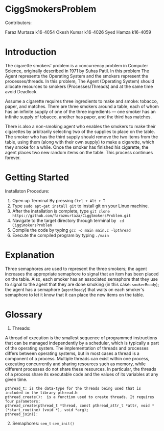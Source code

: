 # CiggSmokersProblem

Contributors:

Faraz Murtaza	k16-4054
Okesh Kumar	k16-4026
Syed Hamza	k16-4059

# Introduction

The cigarette smokers’ problem is a concurrency problem in Computer Science, originally described in 1971 by Suhas Patil.
In this problem The Agent represents the Operating System and the smokers represent the processes/threads. In this problem, The Agent (Operating System) should allocate resources to smokers (Processes/Threads) and at the same time avoid Deadlock.

Assume a cigarette requires three ingredients to make and smoke: tobacco, paper, and matches. There are three smokers around a table, each of whom has an infinite supply of one of the three ingredients — one smoker has an infinite supply of tobacco, another has paper, and the third has matches.

There is also a non-smoking agent who enables the smokers to make their cigarettes by arbitrarily selecting two of the supplies to place on the table. The smoker who has the third supply should remove the two items from the table, using them (along with their own supply) to make a cigarette, which they smoke for a while. Once the smoker has finished his cigarette, the agent places two new random items on the table. This process continues forever.


# Getting Started

Installaton Procedure:

1. Open up Terminal By pressing ``` Ctrl + Alt + T ```
2. Type ``` sudo apt-get install git ``` to install git on your Linux machine.
3. After the installation is complete, type ``` git clone https://github.com/farazmurtaza/CiggSmokersProblem.git ```
4. Navigate to the target directory through terminal by ``` cd CiggSmokersProblem```
5. Compile the code by typing ``` gcc -o main main.c -lpthread ``` 
6. Execute the compiled program by typing ``` ./main ```

# Explanation

Three semaphores are used to represent the three smokers; the agent increases the appropriate semaphore to signal that an item has been placed on the table. Also, each smoker has an associated semaphore that they use to signal to the agent that they are done smoking (in this case: ``` smokerReady ```); the agent has a semaphore (``` agentReady ```) that waits on each smoker's semaphore to let it know that it can place the new items on the table.

# Glossary

1. Threads:

A thread of execution is the smallest sequence of programmed instructions that can be managed independently by a scheduler, which is typically a part of the operating system. The implementation of threads and processes differs between operating systems, but in most cases a thread is a component of a process. Multiple threads can exist within one process, executing concurrently and sharing resources such as memory, while different processes do not share these resources. In particular, the threads of a process share its executable code and the values of its variables at any given time. 

```
pthread_t: is the data-type for the threads being used that is included in the library pthread.h
pthread_create():  is a function used to create threads. It requires four parameters: 
pthread_create(pthread_t *thread, const pthread_attr_t *attr, void *(*start_routine) (void *), void *arg);
pthread_join():
```
    
2. Semaphores:
    ``` sem_t ```
    ``` sem_init() ``` 
    
